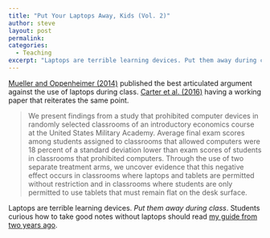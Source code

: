 ```yaml
---
title: "Put Your Laptops Away, Kids (Vol. 2)"
author: steve
layout: post
permalink:
categories:
  - Teaching
excerpt: "Laptops are terrible learning devices. Put them away during class."
---
```


[Mueller and Oppenheimer (2014)](http://pss.sagepub.com/content/25/6/1159) published the best articulated argument against the use of laptops during class. [Carter et al. (2016)](https://seii.mit.edu/wp-content/uploads/2016/05/SEII-Discussion-Paper-2016.02-Payne-Carter-Greenberg-and-Walker-2.pdf) having a working paper that reiterates the same point.

> We present findings from a study that prohibited computer devices in randomly selected 
classrooms of an introductory economics course at the United States Military Academy. Average 
final exam scores among students assigned to classrooms that allowed computers were 18 
percent of a standard deviation lower than exam scores of students in classrooms that prohibited 
computers. Through the use of two separate treatment arms, we uncover evidence that this 
negative effect occurs in classrooms where laptops and tablets are permitted without restriction 
and in classrooms where students are only permitted to use tablets that must remain flat on the desk surface.

Laptops are terrible learning devices. *Put them away during class*. Students curious how to take good notes without laptops should read [my guide from two years ago](http://svmiller.com/blog/2014/09/taking-good-notes/).
